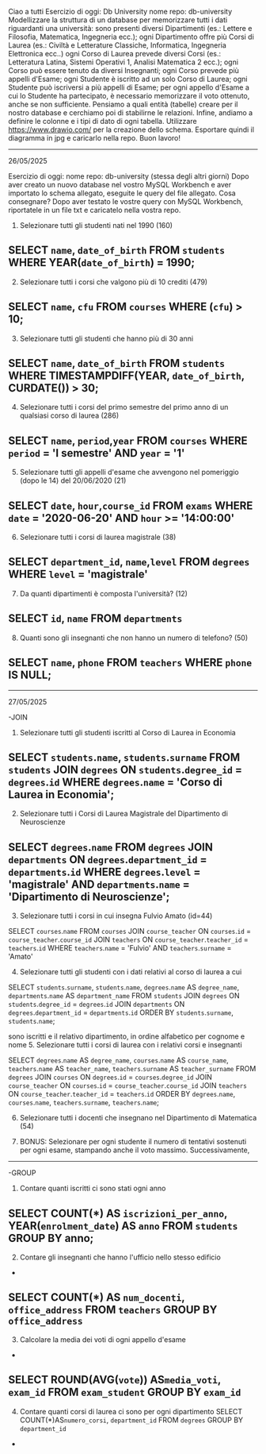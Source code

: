 Ciao a tutti
Esercizio di oggi: Db University
nome repo: db-university
Modellizzare la struttura di un database per memorizzare tutti i dati riguardanti una università:
sono presenti diversi Dipartimenti (es.: Lettere e Filosofia, Matematica, Ingegneria ecc.);
ogni Dipartimento offre più Corsi di Laurea (es.: Civiltà e Letterature Classiche, Informatica, Ingegneria Elettronica ecc..)
ogni Corso di Laurea prevede diversi Corsi (es.: Letteratura Latina, Sistemi Operativi 1, Analisi Matematica 2 ecc.);
ogni Corso può essere tenuto da diversi Insegnanti;
ogni Corso prevede più appelli d'Esame;
ogni Studente è iscritto ad un solo Corso di Laurea;
ogni Studente può iscriversi a più appelli di Esame;
per ogni appello d'Esame a cui lo Studente ha partecipato, è necessario memorizzare il voto ottenuto, anche se non sufficiente. Pensiamo a quali entità (tabelle) creare per il nostro database e cerchiamo poi di stabilirne le relazioni. Infine, andiamo a definire le colonne e i tipi di dato di ogni tabella.
Utilizzare https://www.drawio.com/ per la creazione dello schema. Esportare quindi il diagramma in jpg e caricarlo nella repo.
Buon lavoro!

------------------------------------------------------------

26/05/2025

Esercizio di oggi: nome repo: db-university (stessa degli altri giorni)
Dopo aver creato un nuovo database nel vostro MySQL Workbench e aver importato lo schema allegato, eseguite le query del file allegato.
Cosa consegnare?
Dopo aver testato le vostre query con MySQL Workbench, riportatele in un file txt e caricatelo nella vostra repo.


1. Selezionare tutti gli studenti nati nel 1990 (160)

SELECT `name`, `date_of_birth`
FROM `students`
WHERE YEAR(`date_of_birth`) = 1990;
-
2. Selezionare tutti i corsi che valgono più di 10 crediti (479)

SELECT `name`, `cfu`
FROM `courses`
WHERE (`cfu`) > 10;
-
3. Selezionare tutti gli studenti che hanno più di 30 anni

SELECT `name`, `date_of_birth`
FROM `students`
WHERE TIMESTAMPDIFF(YEAR, `date_of_birth`, CURDATE()) > 30;
-
4. Selezionare tutti i corsi del primo semestre del primo anno di un qualsiasi corso di
laurea (286)

SELECT `name`, `period`,`year`
FROM `courses`
WHERE `period` = 'I semestre'
AND  `year` = '1'
-
5. Selezionare tutti gli appelli d'esame che avvengono nel pomeriggio (dopo le 14) del
20/06/2020 (21)

SELECT `date`, `hour`,`course_id`
FROM `exams`
WHERE `date` = '2020-06-20'
AND  `hour` >= '14:00:00'
-
6. Selezionare tutti i corsi di laurea magistrale (38)

SELECT `department_id`, `name`,`level`
FROM `degrees`
WHERE `level` = 'magistrale'
-
7. Da quanti dipartimenti è composta l'università? (12)

SELECT `id`, `name`
FROM `departments`
-
8. Quanti sono gli insegnanti che non hanno un numero di telefono? (50)

SELECT `name`, `phone`
FROM `teachers`
WHERE `phone` IS NULL;
-

------------------------------------------------------------

27/05/2025

-JOIN

1. Selezionare tutti gli studenti iscritti al Corso di Laurea in Economia

SELECT `students`.`name`, `students`.`surname`
FROM `students`
JOIN `degrees` ON `students`.`degree_id` = `degrees`.`id`
WHERE `degrees`.`name` = 'Corso di Laurea in Economia';
-

2. Selezionare tutti i Corsi di Laurea Magistrale del Dipartimento di
Neuroscienze

SELECT `degrees`.`name`
FROM `degrees`
JOIN `departments` ON `degrees`.`department_id` = `departments`.`id`
WHERE `degrees`.`level` = 'magistrale' AND `departments`.`name` = 'Dipartimento di Neuroscienze';
-
3. Selezionare tutti i corsi in cui insegna Fulvio Amato (id=44)

SELECT `courses`.`name`
FROM `courses`
JOIN `course_teacher` ON `courses`.`id` = `course_teacher`.`course_id`
JOIN `teachers` ON `course_teacher`.`teacher_id` = `teachers`.`id`
WHERE `teachers`.`name` = 'Fulvio' AND `teachers`.`surname` = 'Amato'

4. Selezionare tutti gli studenti con i dati relativi al corso di laurea a cui

SELECT `students`.`surname`, `students`.`name`, `degrees`.`name` AS `degree_name`, `departments`.`name` AS `department_name`
FROM `students`
JOIN `degrees` ON `students`.`degree_id` = `degrees`.`id`
JOIN `departments` ON `degrees`.`department_id` = `departments`.`id`
ORDER BY `students`.`surname`, `students`.`name`;

sono iscritti e il relativo dipartimento, in ordine alfabetico per cognome e
nome
5. Selezionare tutti i corsi di laurea con i relativi corsi e insegnanti

SELECT `degrees`.`name` AS `degree_name`, `courses`.`name` AS `course_name`, `teachers`.`name` AS `teacher_name`, `teachers`.`surname` AS `teacher_surname`
FROM `degrees`
JOIN `courses` ON `degrees`.`id` = `courses`.`degree_id`
JOIN `course_teacher` ON `courses`.`id` = `course_teacher`.`course_id`
JOIN `teachers` ON `course_teacher`.`teacher_id` = `teachers`.`id`
ORDER BY `degrees`.`name`, `courses`.`name`, `teachers`.`surname`, `teachers`.`name`;

6. Selezionare tutti i docenti che insegnano nel Dipartimento di
Matematica (54)



7. BONUS: Selezionare per ogni studente il numero di tentativi sostenuti
per ogni esame, stampando anche il voto massimo. Successivamente,

------------------------------------------------------------

-GROUP

1. Contare quanti iscritti ci sono stati ogni anno

SELECT COUNT(*) AS `iscrizioni_per_anno`, YEAR(`enrolment_date`) AS `anno`
FROM `students`
GROUP BY anno;
-
2. Contare gli insegnanti che hanno l'ufficio nello stesso edificio
-
SELECT COUNT(*) AS `num_docenti`, `office_address`
FROM `teachers`
GROUP BY `office_address`
-
3. Calcolare la media dei voti di ogni appello d'esame
-
SELECT ROUND(AVG(`vote`)) AS`media_voti`, `exam_id`
FROM `exam_student`
GROUP BY `exam_id`
-
4. Contare quanti corsi di laurea ci sono per ogni dipartimento
SELECT COUNT(*)AS`numero_corsi`, `department_id`
FROM `degrees`
GROUP BY `department_id`
-
